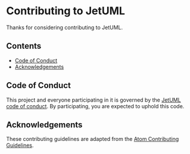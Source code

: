 # Contributing to JetUML

Thanks for considering contributing to JetUML. 

## Contents

* [Code of Conduct](#code-of-conduct)
* [Acknowledgements](#acknowledgements)

## Code of Conduct

This project and everyone participating in it is governed by the [JetUML code of conduct](../CODE_OF_CONDUCT.md). 
By participating, you are expected to uphold this code.

## Acknowledgements

These contributing guidelines are adapted from the 
[Atom Contributing Guidelines](https://github.com/atom/atom/blob/master/CONTRIBUTING.md).
